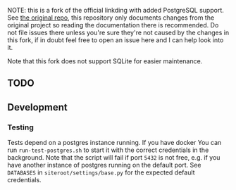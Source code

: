 NOTE: this is a fork of the official linkding with added PostgreSQL support. See [the original
repo](https://github.com/sissbruecker/linkding), this repository only documents changes from
the original project so reading the documentation there is recommended. Do not file issues there
unless you're sure they're not caused by the changes in this fork, if in doubt feel free to open an
issue here and I can help look into it.

Note that this fork does not support SQLite for easier maintenance.

##  TODO

##  Development

###  Testing

Tests depend on a postgres instance running. If you have docker You can run `run-test-postgres.sh`
to start it with the correct credentials in the background. Note that the script will fail if port
`5432` is not free, e.g. if you have another instance of postgres running on the default port. See
`DATABASES` in `siteroot/settings/base.py` for the expected default credentials.
